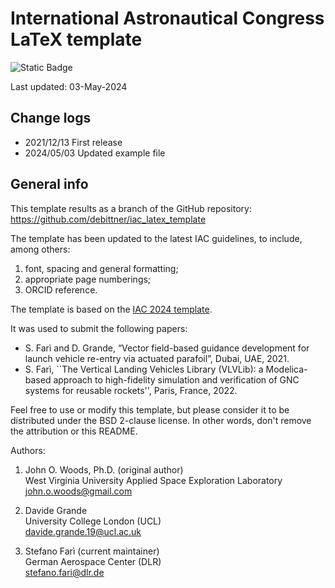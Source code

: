 # International Astronautical Congress LaTeX template
![Static Badge](https://img.shields.io/badge/Status-Active-brightgreen)

Last updated: 03-May-2024

## Change logs
- 2021/12/13 First release
- 2024/05/03 Updated example file

## General info
This template results as a branch of the GitHub repository:
<https://github.com/debittner/iac_latex_template>
  
The template has been updated to the latest IAC guidelines, to include, among others:   
1. font, spacing and general formatting;
2. appropriate page numberings;
3. ORCID reference. 

The template is based on the [IAC 2024 template](https://www.iafastro.org/assets/files/events/iac/2024/IAC%202024%20Manuscript_Template.doc).

It was used to submit the following papers:  
- S. Farì and D. Grande, “Vector field-based guidance development for launch vehicle re-entry via actuated parafoil”, Dubai, UAE, 2021.
- S. Farì, ``The Vertical Landing Vehicles Library (VLVLib): a Modelica-based approach to high-fidelity simulation and verification of GNC systems for reusable rockets'', Paris, France, 2022.

Feel free to use or modify this template, but please consider it to be
distributed under the BSD 2-clause license. In other words, don't remove
the attribution or this README.

Authors: 
1) John O. Woods, Ph.D. (original author)  
West Virginia University Applied Space Exploration Laboratory  
john.o.woods@gmail.com  

2) Davide Grande  
University College London (UCL)  
davide.grande.19@ucl.ac.uk  

3) Stefano Farì (current maintainer)  
German Aerospace Center (DLR)  
stefano.fari@dlr.de
